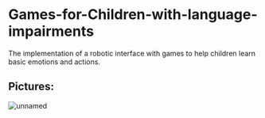 # Games-for-Children-with-language-impairments

The implementation of a robotic interface with games to help children learn basic emotions and actions. 

## Pictures: 
![unnamed](https://github.com/NeginAz/Games-for-Children-with-language-impairments/assets/55387698/832544f7-9dae-44a1-a546-ef46dcaadab4)
